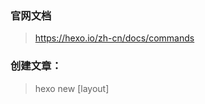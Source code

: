 
### 官网文档
> https://hexo.io/zh-cn/docs/commands

### 创建文章：
> hexo new [layout] <title>
> hexo new post <title>

### 支持rsync部署 
`npm install hexo-deployer-rsync --save`


### 本地运行
```bash
hexo g && hexo s
```

### 部署命令
```bash
hexo clean && hexo deploy
# or
hexo g -d 
```
### 测试
```
scp -r ./public/* 106.52.148.29:/usr/share/nginx/html/
```
### 部署到服务器
```bash
scp -r ./public/* www.andpods.cn:/data/www/help/
```
